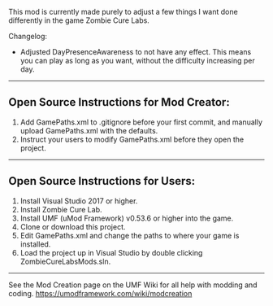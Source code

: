 This mod is currently made purely to adjust a few things I want done differently in the game Zombie Cure Labs.

Changelog:
- Adjusted DayPresenceAwareness to not have any effect. This means you can play as long as you want, without the difficulty increasing per day.

---
Open Source Instructions for Mod Creator:
---
 1. Add GamePaths.xml to .gitignore before your first commit, and manually upload GamePaths.xml with the defaults.
 2. Instruct your users to modify GamePaths.xml before they open the project.


---
Open Source Instructions for Users:
---
 1. Install Visual Studio 2017 or higher.
 2. Install Zombie Cure Lab.
 3. Install UMF (uMod Framework) v0.53.6 or higher into the game.
 4. Clone or download this project.
 5. Edit GamePaths.xml and change the paths to where your game is installed.
 6. Load the project up in Visual Studio by double clicking ZombieCureLabsMods.sln.


---
See the Mod Creation page on the UMF Wiki for all help with modding and coding.
https://umodframework.com/wiki/modcreation

